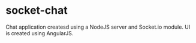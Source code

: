 # socket-chat
Chat application createsd using a NodeJS server and Socket.io module. UI is created using AngularJS.
